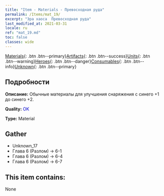 ```yaml
---
title: "Item - Materials - Превосходная руда"
permalink: /Items/mat_19/
excerpt: "Эра хаоса  Превосходная руда"
last_modified_at: 2021-03-31
locale: ru
ref: "mat_19.md"
toc: false
classes: wide
---
```

 [Materials](/ru/Items/){: .btn .btn--primary}[Artifacts](/ru/Items/Artifacts/){: .btn .btn--success}[Units](/ru/Items/Units/){: .btn .btn--warning}[Heroes](/ru/Items/Heroes/){: .btn .btn--danger}[Consumables](/ru/Items/Consumables/){: .btn .btn--info}[Unknown](/ru/Items/Unknown/){: .btn .btn--primary}

## Подробности
 **Описание:** Обычные материалы для улучшения снаряжения c синего +1 до синего +2.

 **Quality:** <span style="color: #0000CD">OK</span>

 **Type:** Material

## Gather

*    Unknown_17 
*    Глава 6 (Разлом) -> 6-1 
*    Глава 6 (Разлом) -> 6-4 
*    Глава 6 (Разлом) -> 6-7 

## This item contains:

  None

